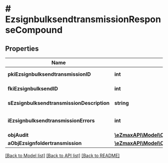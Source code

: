 # # EzsignbulksendtransmissionResponseCompound

## Properties

Name | Type | Description | Notes
------------ | ------------- | ------------- | -------------
**pkiEzsignbulksendtransmissionID** | **int** | The unique ID of the Ezsignbulksendtransmission |
**fkiEzsignbulksendID** | **int** | The unique ID of the Ezsignbulksend |
**sEzsignbulksendtransmissionDescription** | **string** | The description of the Ezsignbulksendtransmission |
**iEzsignbulksendtransmissionErrors** | **int** | The number of errors during the Ezsignbulksendtransmission |
**objAudit** | [**\eZmaxAPI\Model\CommonAudit**](CommonAudit.md) |  |
**aObjEzsignfoldertransmission** | [**\eZmaxAPI\Model\CustomEzsignfoldertransmissionResponse[]**](CustomEzsignfoldertransmissionResponse.md) |  |

[[Back to Model list]](../../README.md#models) [[Back to API list]](../../README.md#endpoints) [[Back to README]](../../README.md)
